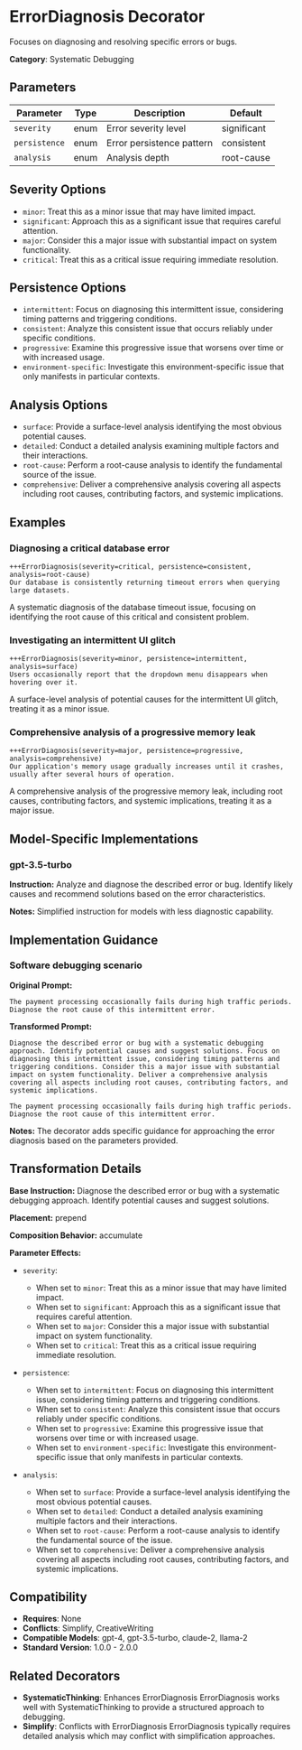 # ErrorDiagnosis Decorator

Focuses on diagnosing and resolving specific errors or bugs.

**Category**: Systematic Debugging

## Parameters

| Parameter | Type | Description | Default |
|-----------|------|-------------|--------|
| `severity` | enum | Error severity level | significant |
| `persistence` | enum | Error persistence pattern | consistent |
| `analysis` | enum | Analysis depth | root-cause |

## Severity Options

- `minor`: Treat this as a minor issue that may have limited impact.
- `significant`: Approach this as a significant issue that requires careful attention.
- `major`: Consider this a major issue with substantial impact on system functionality.
- `critical`: Treat this as a critical issue requiring immediate resolution.

## Persistence Options

- `intermittent`: Focus on diagnosing this intermittent issue, considering timing patterns and triggering conditions.
- `consistent`: Analyze this consistent issue that occurs reliably under specific conditions.
- `progressive`: Examine this progressive issue that worsens over time or with increased usage.
- `environment-specific`: Investigate this environment-specific issue that only manifests in particular contexts.

## Analysis Options

- `surface`: Provide a surface-level analysis identifying the most obvious potential causes.
- `detailed`: Conduct a detailed analysis examining multiple factors and their interactions.
- `root-cause`: Perform a root-cause analysis to identify the fundamental source of the issue.
- `comprehensive`: Deliver a comprehensive analysis covering all aspects including root causes, contributing factors, and systemic implications.

## Examples

### Diagnosing a critical database error

```
+++ErrorDiagnosis(severity=critical, persistence=consistent, analysis=root-cause)
Our database is consistently returning timeout errors when querying large datasets.
```

A systematic diagnosis of the database timeout issue, focusing on identifying the root cause of this critical and consistent problem.

### Investigating an intermittent UI glitch

```
+++ErrorDiagnosis(severity=minor, persistence=intermittent, analysis=surface)
Users occasionally report that the dropdown menu disappears when hovering over it.
```

A surface-level analysis of potential causes for the intermittent UI glitch, treating it as a minor issue.

### Comprehensive analysis of a progressive memory leak

```
+++ErrorDiagnosis(severity=major, persistence=progressive, analysis=comprehensive)
Our application's memory usage gradually increases until it crashes, usually after several hours of operation.
```

A comprehensive analysis of the progressive memory leak, including root causes, contributing factors, and systemic implications, treating it as a major issue.

## Model-Specific Implementations

### gpt-3.5-turbo

**Instruction:** Analyze and diagnose the described error or bug. Identify likely causes and recommend solutions based on the error characteristics.

**Notes:** Simplified instruction for models with less diagnostic capability.


## Implementation Guidance

### Software debugging scenario

**Original Prompt:**
```
The payment processing occasionally fails during high traffic periods. Diagnose the root cause of this intermittent error.
```

**Transformed Prompt:**
```
Diagnose the described error or bug with a systematic debugging approach. Identify potential causes and suggest solutions. Focus on diagnosing this intermittent issue, considering timing patterns and triggering conditions. Consider this a major issue with substantial impact on system functionality. Deliver a comprehensive analysis covering all aspects including root causes, contributing factors, and systemic implications.

The payment processing occasionally fails during high traffic periods. Diagnose the root cause of this intermittent error.
```

**Notes:** The decorator adds specific guidance for approaching the error diagnosis based on the parameters provided.

## Transformation Details

**Base Instruction:** Diagnose the described error or bug with a systematic debugging approach. Identify potential causes and suggest solutions.

**Placement:** prepend

**Composition Behavior:** accumulate

**Parameter Effects:**

- `severity`:
  - When set to `minor`: Treat this as a minor issue that may have limited impact.
  - When set to `significant`: Approach this as a significant issue that requires careful attention.
  - When set to `major`: Consider this a major issue with substantial impact on system functionality.
  - When set to `critical`: Treat this as a critical issue requiring immediate resolution.

- `persistence`:
  - When set to `intermittent`: Focus on diagnosing this intermittent issue, considering timing patterns and triggering conditions.
  - When set to `consistent`: Analyze this consistent issue that occurs reliably under specific conditions.
  - When set to `progressive`: Examine this progressive issue that worsens over time or with increased usage.
  - When set to `environment-specific`: Investigate this environment-specific issue that only manifests in particular contexts.

- `analysis`:
  - When set to `surface`: Provide a surface-level analysis identifying the most obvious potential causes.
  - When set to `detailed`: Conduct a detailed analysis examining multiple factors and their interactions.
  - When set to `root-cause`: Perform a root-cause analysis to identify the fundamental source of the issue.
  - When set to `comprehensive`: Deliver a comprehensive analysis covering all aspects including root causes, contributing factors, and systemic implications.

## Compatibility

- **Requires**: None
- **Conflicts**: Simplify, CreativeWriting
- **Compatible Models**: gpt-4, gpt-3.5-turbo, claude-2, llama-2
- **Standard Version**: 1.0.0 - 2.0.0

## Related Decorators

- **SystematicThinking**: Enhances ErrorDiagnosis ErrorDiagnosis works well with SystematicThinking to provide a structured approach to debugging.
- **Simplify**: Conflicts with ErrorDiagnosis ErrorDiagnosis typically requires detailed analysis which may conflict with simplification approaches.
